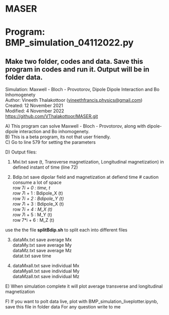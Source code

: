 # MASER
# Program: BMP_simulation_04112022.py
## Make two folder, codes and data. Save this program in codes and run it. Output will be in folder data. <br />

Simulation: Maxwell - Bloch - Provotorov, Dipole Dipole Interaction and Bo Inhomogenety <br />
Author: Vineeth Thalakottoor (vineethfrancis.physics@gmail.com) <br />
Created: 12 November 2021 <br />
Modified: 4 November 2022 <br />
https://github.com/VThalakottoor/MASER.git <br />

A) This program can solve Maxwell - Bloch - Provotorov, along with dipole-dipole interaction and Bo inhomogenety. <br />
B) This is a beta program, its not that user friendly. <br />
C) Go to line 579 for setting the parameters <br />

D) Output files:

1) Mxi.txt save (t, Transverse magnetization, Longitudinal magnetization) in defined instant of time (line 72) <br />

2) Bdip.txt save dipolar field and magnetization at defiend time # caution consume a lot of space <br />
row 7*i + 0 : time, t <br />
row 7*i + 1 : Bdipole_X (t) <br />
row 7*i + 2 : Bdipole_Y (t) <br />
row 7*i + 3 : Bdipole_X (t) <br />
row 7*i + 4 : M_X (t) <br />
row 7*i + 5 : M_Y (t) <br />
row 7*i + 6 : M_Z (t) <br />

use the the file **splitBdip.sh** to split each into different files <br />

3) dataMx.txt save average Mx  <br />
   dataMy.txt save average My <br />
   dataMz.txt save average Mz <br />
   datat.txt save time <br />
   
4) dataMxall.txt save individual Mx <br />
   dataMyall.txt save individual My <br />
   dataMzall.txt save individual Mz <br />
   
E) When simulation complete it will plot average transverse and longitudinal magnetization    <br />

F) If you want to polt data live, plot with BMP_simulation_liveplotter.ipynb, save this file in folder data
For any question write to me <br />
